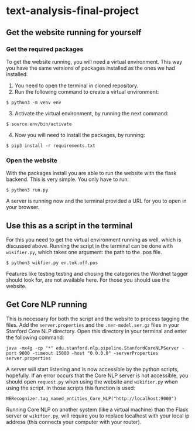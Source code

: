 # text-analysis-final-project

## Get the website running for yourself
### Get the required packages
To get the website running, you will need a virtual environment. This way you have the same versions of packages installed as the ones we had installed. 
1. You need to open the terminal in cloned repository.
2. Run the following command to create a virtual environment: 
```
$ python3 -m venv env
```
3. Activate the virtual environment, by running the next command:
```
$ source env/bin/activate
```
4. Now you will need to install the packages, by running:
```
$ pip3 install -r requirements.txt
```

### Open the website
With the packages install you are able to run the website with the flask backend. This is very simple. You only have to run:
```
$ python3 run.py
```

A server is running now and the terminal provided a URL for you to open in your browser.

## Use this as a script in the terminal
For this you need to get the virtual environment running as well, which is discussed above. Running the script in the terminal can be done with `wikifier.py`, which takes one argument: the path to the .pos file. 
```
$ python3 wikfier.py en.tok.off.pos
```

Features like testing testing and chosing the categories the Wordnet tagger should look for, are not available here. For those you should use the website.

## Get Core NLP running
This is necessary for both the script and the website to process tagging the files. Add the `server.properties` and the `.ner-model.ser.gz` files in your Stanford Core NLP directory. Open this directory in your terminal and enter the following command:
```
java -mx4g -cp "*" edu.stanford.nlp.pipeline.StanfordCoreNLPServer -port 9000 -timeout 15000 -host "0.0.0.0" -serverProperties server.properties
```

A server will start listening and is now accessible by the python scripts, hopefully. If an error occurs that the Core NLP server is not accessible, you should open `request.py` when using the website and `wikifier.py` when using the script. In those scripts this function is used:
```
NERecognizer.tag_named_entities_Core_NLP("http://localhost:9000")
```
Running Core NLP on another system (like a virtual machine) than the Flask server or `wikifier.py`, will require you to replace localhost with your local ip address (this connects your computer with your router).
